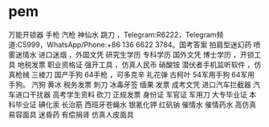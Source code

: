 # pem
万能开锁器 手枪 汽枪 神仙水 跳刀 ，Telegram:R6222，Telegram频道:C5999，WhatsApp/Phone:+86 136 6622 3784。国考答案 拍肩型迷幻药 喷雾迷情水 进口迷烟 ，外国文凭 研究生学历 专科学历 国外文凭  博士学历 ，开锁工具 地税发票 职业资格证 强开工具 ，仿真人民币 硝酸铵 潜伏者手机监听软件 ，仿真枪械 三棱刀 国产手狗 64手枪 ，可多克辛 礼花弹 古柯叶 54军用手狗 64军用手狗。 汽狗 黄冰 税务发票 刺刀 冰毒牙签 缅果 发票 成考文凭 进口汽车拦截器 汽车进口干扰器 高考学生资料 砍刀 正规发票 身份证 军官证 军用刀 大专毕业证 本科毕业证 碘化汞 长治筋 西班牙苍蝇水 银氰化钾 红矾钠 催情水 催情药水 高仿真易容面具 迷昏药 有偿捐肾 仿真人皮面具
